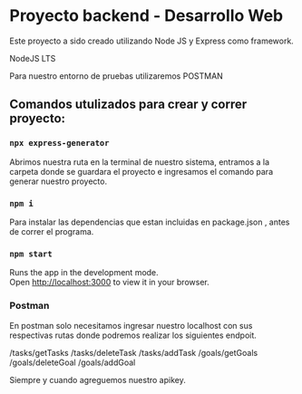# Proyecto backend - Desarrollo Web

Este proyecto a sido creado utilizando Node JS y Express como framework.

NodeJS LTS

Para nuestro entorno de pruebas utilizaremos POSTMAN

## Comandos utulizados para crear y correr proyecto:

### `npx express-generator`

Abrimos nuestra ruta en la terminal de nuestro sistema, entramos a la carpeta donde se guardara el proyecto e ingresamos el comando para generar nuestro proyecto.

### `npm i` 

Para instalar las dependencias que estan incluidas en package.json , antes de correr el programa.

 ### `npm start`

Runs the app in the development mode.\
Open [http://localhost:3000](http://localhost:3000) to view it in your browser.

### Postman

En postman solo necesitamos ingresar nuestro localhost con sus respectivas rutas donde podremos realizar los siguientes endpoit.

/tasks/getTasks
/tasks/deleteTask
/tasks/addTask
/goals/getGoals
/goals/deleteGoal
/goals/addGoal

Siempre y cuando agreguemos nuestro apikey.
